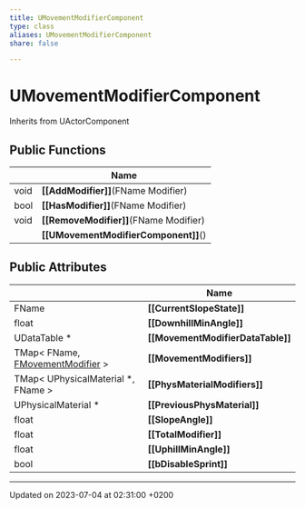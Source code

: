 ```yaml
---
title: UMovementModifierComponent
type: class
aliases: UMovementModifierComponent
share: false

---
```


# UMovementModifierComponent





Inherits from UActorComponent

## Public Functions

|                | Name           |
| -------------- | -------------- |
| void | **[[AddModifier]]**(FName Modifier) |
| bool | **[[HasModifier]]**(FName Modifier) |
| void | **[[RemoveModifier]]**(FName Modifier) |
| | **[[UMovementModifierComponent]]**() |

## Public Attributes

|                | Name           |
| -------------- | -------------- |
| FName | **[[CurrentSlopeState]]**  |
| float | **[[DownhillMinAngle]]**  |
| UDataTable * | **[[MovementModifierDataTable]]**  |
| TMap< FName, [FMovementModifier](/docs/SDK/Source/Classes/structFMovementModifier.md) > | **[[MovementModifiers]]**  |
| TMap< UPhysicalMaterial *, FName > | **[[PhysMaterialModifiers]]**  |
| UPhysicalMaterial * | **[[PreviousPhysMaterial]]**  |
| float | **[[SlopeAngle]]**  |
| float | **[[TotalModifier]]**  |
| float | **[[UphillMinAngle]]**  |
| bool | **[[bDisableSprint]]**  |

-------------------------------

Updated on 2023-07-04 at 02:31:00 +0200